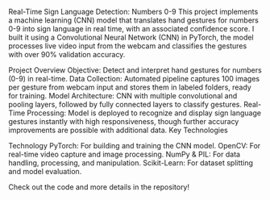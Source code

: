 Real-Time Sign Language Detection: Numbers 0-9
This project implements a machine learning (CNN) model that translates hand gestures for numbers 0-9 into sign language in real time, with an associated confidence score. 
I built it using a Convolutional Neural Network (CNN) in PyTorch, the model processes live video input from the webcam and classifies the gestures with over 90% validation accuracy.

Project Overview
Objective: Detect and interpret hand gestures for numbers (0-9) in real-time.
Data Collection: Automated pipeline captures 100 images per gesture from webcam input and stores them in labeled folders, ready for training.
Model Architecture: CNN with multiple convolutional and pooling layers, followed by fully connected layers to classify gestures.
Real-Time Processing: Model is deployed to recognize and display sign language gestures instantly with high responsiveness, though further accuracy improvements are possible with additional data.
Key Technologies

Technology
PyTorch: For building and training the CNN model.
OpenCV: For real-time video capture and image processing.
NumPy & PIL: For data handling, processing, and manipulation.
Scikit-Learn: For dataset splitting and model evaluation.

Check out the code and more details in the repository!
